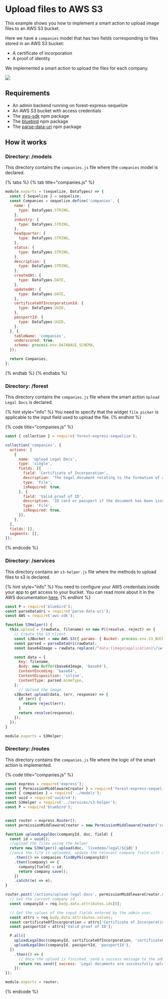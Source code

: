 # Upload files to AWS S3

This example shows you how to implement a smart action to upload image files to an AWS S3 bucket.  
  
Here we have a `companies` model that has two fields corresponding to files stored in an AWS S3 bucket:

* A certificate of incorporation
* A proof of identity

We implemented a smart action to upload the files for each company. 

![](http://g.recordit.co/4Fznmfl3Vh.gif)

## Requirements

* An admin backend running on forest-express-sequelize
* An AWS S3 bucket with access credentials
* The [aws-sdk](https://www.npmjs.com/package/aws-sdk) npm package
* The [bluebird](https://www.npmjs.com/package/bluebird) npm package
* The [parse-data-uri](https://www.npmjs.com/package/parse-data-uri) npm package

## How it works

### Directory: /models

This directory contains the `companies.js` file where the `companies` model is declared. 

{% tabs %}
{% tab title="companies.js" %}
```javascript
module.exports = (sequelize, DataTypes) => {
  const { Sequelize } = sequelize;
  const Companies = sequelize.define('companies', {
    name: {
      type: DataTypes.STRING,
    },
    industry: {
      type: DataTypes.STRING,
    },
    headquarter: {
      type: DataTypes.STRING,
    },
    status: {
      type: DataTypes.STRING,
    },
    description: {
      type: DataTypes.STRING,
    },
    createdAt: {
      type: DataTypes.DATE,
    },
    updatedAt: {
      type: DataTypes.DATE,
    },
    certificateOfIncorporationId: {
      type: DataTypes.UUID,
    },
    passportId: {
      type: DataTypes.UUID,
    },
  }, {
    tableName: 'companies',
    underscored: true,
    schema: process.env.DATABASE_SCHEMA,
  });

  return Companies;
};


```
{% endtab %}
{% endtabs %}

### Directory: /forest

This directory contains the `companies.js` file where the smart action `Upload Legal Docs` is declared. 

{% hint style="info" %}
You need to specify that the widget `file picker` is applicable to the input field used to upload the file.
{% endhint %}

{% code title="companies.js" %}
```javascript
const { collection } = require('forest-express-sequelize');

collection('companies', {
  actions: [
    {
      name: 'Upload Legal Docs',
      type: 'single',
      fields: [{
        field: 'Certificate of Incorporation',
        description: 'The legal document relating to the formation of a company or corporation.',
        type: 'File',
        isRequired: true,
      }, {
        field: 'Valid proof of ID',
        description: 'ID card or passport if the document has been issued in the EU, EFTA, or EEA / ID card or passport + resident permit or driving licence if the document has been issued outside the EU, EFTA, or EEA of the legal representative of your company',
        type: 'File',
        isRequired: true,
      }],
    },
  ],
  fields: [],
  segments: [],
});
```
{% endcode %}

### Directory: /services

This directory contains an `s3-helper.js` file where the methods to upload files to s3 is declared.

{% hint style="info" %}
You need to configure your AWS credentials inside your app to get access to your bucket. You can read more about it in the AWS documentation [here](https://docs.aws.amazon.com/sdk-for-javascript/v2/developer-guide/setting-credentials-node.html).
{% endhint %}

```javascript
const P = require('bluebird');
const parseDataUri = require('parse-data-uri');
const AWS = require('aws-sdk');

function S3Helper() {
  this.upload = (rawData, filename) => new P((resolve, reject) => {
    // Create the S3 client.
    const s3Bucket = new AWS.S3({ params: { Bucket: process.env.S3_BUCKET } });
    const parsed = parseDataUri(rawData);
    const base64Image = rawData.replace(/^data:(image|application)\/\w+;base64,/, '');

    const data = {
      Key: filename,
      Body: new Buffer(base64Image, 'base64'),
      ContentEncoding: 'base64',
      ContentDisposition: 'inline',
      ContentType: parsed.mimeType,
    };
      // Upload the image.
    s3Bucket.upload(data, (err, response) => {
      if (err) {
        return reject(err);
      }
      return resolve(response);
    });
  });
}

module.exports = S3Helper;
```

### Directory: /routes

This directory contains the `companies.js` file where the logic of the smart action is implemented.

{% code title="companies.js" %}
```javascript
const express = require('express');
const { PermissionMiddlewareCreator } = require('forest-express-sequelize');
const { companies } = require('../models');
const uuid = require('uuid/v4');
const S3Helper = require('../services/s3-helper');
const P = require('bluebird');


const router = express.Router();
const permissionMiddlewareCreator = new PermissionMiddlewareCreator('companies');

function uploadLegalDoc(companyId, doc, field) {
  const id = uuid();
  //upload the files using the helper
  return new S3Helper().upload(doc, `livedemo/legal/${id}`)
  //once the file is uploaded, update the relevant company field with the file id
    .then(() => companies.findByPk(companyId))
    .then((company) => {
      company[field] = id;
      return company.save();
    })
    .catch((e) => e);
}

router.post('/actions/upload-legal-docs', permissionMiddlewareCreator.smartAction(), (req, res) => {
  // Get the current company id
  const companyId = req.body.data.attributes.ids[0];

  // Get the values of the input fields entered by the admin user.
  const attrs = req.body.data.attributes.values;
  const certificateOfIncorporation = attrs['Certificate of Incorporation'];
  const passportId = attrs['Valid proof of ID'];

  P.all([
    uploadLegalDoc(companyId, certificateOfIncorporation, 'certificateOfIncorporationId'),
    uploadLegalDoc(companyId, passportId, 'passportId'),
  ])
    .then(() => {
      // Once the upload is finished, send a success message to the admin user in the UI.
      return res.send({ success: 'Legal documents are successfully uploaded.' });
    });
});

module.exports = router;
```
{% endcode %}

